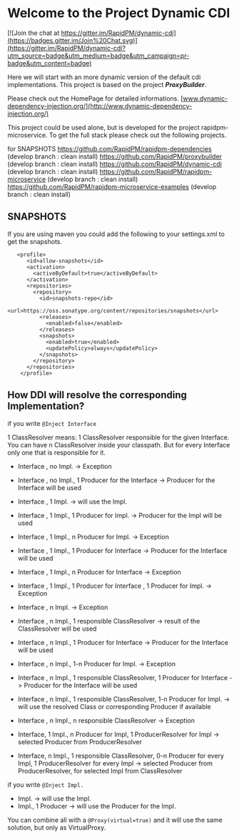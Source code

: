 # Welcome to the Project Dynamic CDI

[![Join the chat at https://gitter.im/RapidPM/dynamic-cdi](https://badges.gitter.im/Join%20Chat.svg)](https://gitter.im/RapidPM/dynamic-cdi?utm_source=badge&utm_medium=badge&utm_campaign=pr-badge&utm_content=badge)

Here we will start with an more dynamic version of the default cdi implementations.
This project is based on the project ***ProxyBuilder***.

Please check out the HomePage for detailed informations. [www.dynamic-dependency-injection.org/](http://www.dynamic-dependency-injection.org/)


This project could be used alone, but is developed for the project rapidpm-microservice. To get the full stack please check out the following projects.

for SNAPSHOTS
https://github.com/RapidPM/rapidpm-dependencies (develop branch : clean install)
https://github.com/RapidPM/proxybuilder (develop branch : clean install)
https://github.com/RapidPM/dynamic-cdi (develop branch : clean install)
https://github.com/RapidPM/rapidpm-microservice (develop branch : clean install)
https://github.com/RapidPM/rapidpm-microservice-examples (develop branch : clean install)

## SNAPSHOTS
If you are using maven you could add the following to your settings.xml to get the snapshots.

```
   <profile>
      <id>allow-snapshots</id>
      <activation>
        <activeByDefault>true</activeByDefault>
      </activation>
      <repositories>
        <repository>
          <id>snapshots-repo</id>
          <url>https://oss.sonatype.org/content/repositories/snapshots</url>
          <releases>
            <enabled>false</enabled>
          </releases>
          <snapshots>
            <enabled>true</enabled>
            <updatePolicy>always</updatePolicy>
          </snapshots>
        </repository>
      </repositories>
    </profile>
```

## How DDI will resolve the corresponding Implementation?

if you write ``@Inject Interface``

1 ClassResolver means: 1 ClassResolver responsible for the given Interface. You can have n ClassResolver inside your classpath.
But for every Interface only one that is responsible for it.

* Interface , no Impl. -> Exception
* Interface , no Impl., 1 Producer for the Interface  -> Producer for the Interface will be used

* Interface , 1 Impl. -> will use the Impl.
* Interface , 1 Impl., 1 Producer for Impl. -> Producer for the Impl will be used
* Interface , 1 Impl., n Producer for Impl. -> Exception
* Interface , 1 Impl., 1 Producer for Interface -> Producer for the Interface will be used
* Interface , 1 Impl., n Producer for Interface -> Exception

* Interface , 1 Impl., 1 Producer for Interface , 1 Producer for Impl. -> Exception

* Interface , n Impl. -> Exception
* Interface , n Impl., 1 responsible ClassResolver -> result of the ClassResolver will be used
* Interface , n Impl., 1 Producer for Interface -> Producer for the Interface will be used
* Interface , n Impl., 1-n Producer for Impl. -> Exception

* Interface , n Impl., 1 responsible ClassResolver, 1 Producer for Interface -> Producer for the Interface will be used
* Interface , n Impl., 1 responsible ClassResolver, 1-n Producer for Impl. -> will use the resolved Class or corresponding Producer if available
* Interface , n Impl., n responsible ClassResolver -> Exception

* Interface, 1 Impl., n Producer for Impl, 1 ProducerResolver for Impl -> selected Producer from ProducerResolver
* Interface, n Impl., 1 responsible ClassResolver, 0-n Producer for every Impl, 1 ProducerResolver for every Impl -> selected Producer from ProducerResolver, for selected Impl from ClassResolver




if you write ``@Inject Impl.``

* Impl. -> will use the Impl.
* Impl., 1 Producer -> will use the Producer for the Impl.

You can combine all with a ``@Proxy(virtual=true)`` and it will use the same solution, but only as VirtualProxy.
